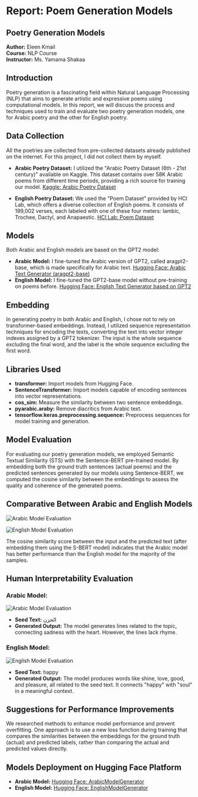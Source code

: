 # Report: Poem Generation Models

## Poetry Generation Models

**Author:** Eleen Kmail  
**Course:** NLP Course  
**Instructor:** Ms. Yamama Shakaa  

## Introduction

Poetry generation is a fascinating field within Natural Language Processing (NLP) that aims to generate artistic and expressive poems using computational models. In this report, we will discuss the process and techniques used to train and evaluate two poetry generation models, one for Arabic poetry and the other for English poetry.

## Data Collection

All the poetries are collected from pre-collected datasets already published on the internet. For this project, I did not collect them by myself.

- **Arabic Poetry Dataset:** I utilized the "Arabic Poetry Dataset (6th - 21st century)" available on Kaggle. This dataset contains over 58K Arabic poems from different time periods, providing a rich source for training our model. [Kaggle: Arabic Poetry Dataset](https://www.kaggle.com/datasets/fahd09/arabic-poetry-dataset-478-2017)
  
- **English Poetry Dataset:** We used the "Poem Dataset" provided by HCI Lab, which offers a diverse collection of English poems. It consists of 199,002 verses, each labeled with one of these four meters: Iambic, Trochee, Dactyl, and Anapaestic. [HCI Lab: Poem Dataset](https://hci-lab.github.io/LearningMetersPoems/)

## Models

Both Arabic and English models are based on the GPT2 model:
- **Arabic Model:** I fine-tuned the Arabic version of GPT2, called aragpt2-base, which is made specifically for Arabic text. [Hugging Face: Arabic Text Generator (aragpt2-base)](https://huggingface.co/aubmindlab/aragpt2-base)
- **English Model:** I fine-tuned the GPT2-base model without pre-training on poems before. [Hugging Face: English Text Generator based on GPT2](https://huggingface.co/gpt2)

## Embedding

In generating poetry in both Arabic and English, I chose not to rely on transformer-based embeddings. Instead, I utilized sequence representation techniques for encoding the texts, converting the text into vector integer indexes assigned by a GPT2 tokenizer. The input is the whole sequence excluding the final word, and the label is the whole sequence excluding the first word.

## Libraries Used

- **transformer:** Import models from Hugging Face.
- **SentenceTransformer:** Import models capable of encoding sentences into vector representations.
- **cos_sim:** Measure the similarity between two sentence embeddings.
- **pyarabic.araby:** Remove diacritics from Arabic text.
- **tensorflow.keras.preprocessing.sequence:** Preprocess sequences for model training and generation.

## Model Evaluation

For evaluating our poetry generation models, we employed Semantic Textual Similarity (STS) with the Sentence-BERT pre-trained model. By embedding both the ground truth sentences (actual poems) and the predicted sentences generated by our models using Sentence-BERT, we computed the cosine similarity between the embeddings to assess the quality and coherence of the generated poems.

## Comparative Between Arabic and English Models
![Arabic Model Evaluation](images/Arabic_model_evaluation.png)

![English Model Evaluation](images/English_model_evaluation.png)

The cosine similarity score between the input and the predicted text (after embedding them using the S-BERT model) indicates that the Arabic model has better performance than the English model for the majority of the samples.

## Human Interpretability Evaluation

### Arabic Model:
![Arabic Model Evaluation](images/Arabic_model_results.png)
- **Seed Text:** الحزن
- **Generated Output:** The model generates lines related to the topic, connecting sadness with the heart. However, the lines lack rhyme.

### English Model:
![English Model Evaluation](images/English_model_results.png)
- **Seed Text:** happy
- **Generated Output:** The model produces words like shine, love, good, and pleasure, all related to the seed text. It connects "happy" with "soul" in a meaningful context.

## Suggestions for Performance Improvements

We researched methods to enhance model performance and prevent overfitting. One approach is to use a new loss function during training that compares the similarities between the embeddings for the ground truth (actual) and predicted labels, rather than comparing the actual and predicted values directly.

## Models Deployment on Hugging Face Platform

- **Arabic Model:** [Hugging Face: ArabicModelGenerator](https://huggingface.co/EleenKmail/ArabicModelGenerator)
- **English Model:** [Hugging Face: EnglishModelGenerator](https://huggingface.co/EleenKmail/EnglishModelGenerator)
